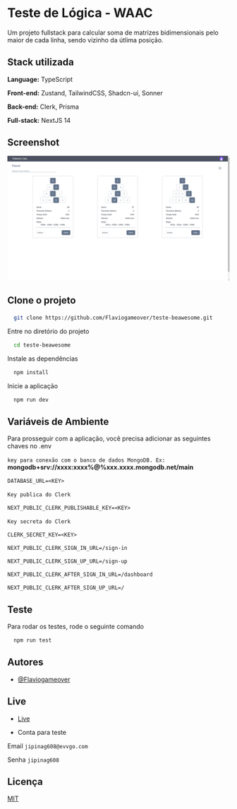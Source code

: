 
# Teste de Lógica - WAAC

Um projeto fullstack para calcular soma de matrizes bidimensionais pelo maior de cada linha, sendo vizinho da útlima posição.

## Stack utilizada

**Language:** TypeScript

**Front-end:** Zustand, TailwindCSS, Shadcn-ui, Sonner

**Back-end:** Clerk, Prisma

**Full-stack:** NextJS 14

## Screenshot

![App Screenshot](https://raw.githubusercontent.com/Flaviogameover/teste-beawesome/main/public/print.png)


## Clone o projeto

```bash
  git clone https://github.com/Flaviogameover/teste-beawesome.git
```

Entre no diretório do projeto

```bash
  cd teste-beawesome
```

Instale as dependências

```bash
  npm install
```

Inicie a aplicação

```bash
  npm run dev
```

## Variáveis de Ambiente

Para prosseguir com a aplicação, você precisa adicionar as seguintes chaves no .env

`key para conexão com o banco de dados MongoDB. Ex:`
**mongodb+srv://xxxx:xxxx%@%xxx.xxxx.mongodb.net/main**

```
DATABASE_URL=<KEY>
```

`Key publica do Clerk`

```
NEXT_PUBLIC_CLERK_PUBLISHABLE_KEY=<KEY>
```

`Key secreta do Clerk`

```
CLERK_SECRET_KEY=<KEY>
```
```
NEXT_PUBLIC_CLERK_SIGN_IN_URL=/sign-in
```
```
NEXT_PUBLIC_CLERK_SIGN_UP_URL=/sign-up
```
```
NEXT_PUBLIC_CLERK_AFTER_SIGN_IN_URL=/dashboard
```
```
NEXT_PUBLIC_CLERK_AFTER_SIGN_UP_URL=/
```
## Teste

Para rodar os testes, rode o seguinte comando

```bash
  npm run test
```


## Autores

- [@Flaviogameover](https://www.github.com/flaviogameover)

## Live 

- [Live](https://teste-beawesome.vercel.app/)

- Conta para teste

Email
`jipinag608@evvgo.com`

Senha
`jipinag608`

## Licença

[MIT](https://choosealicense.com/licenses/mit/)


